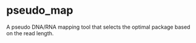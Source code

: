 # pseudo_map
A pseudo DNA/RNA mapping tool that selects the optimal package based on the read length.
